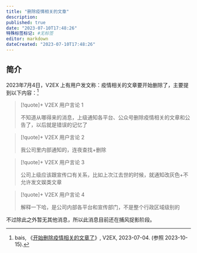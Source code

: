 ```yaml
---
title: "删除疫情相关的文章"
description:
published: true
date: "2023-07-10T17:48:26"
特殊标签标记: #无标签
editor: markdown
dateCreated: "2023-07-10T17:48:26"
---
```


## 简介

2023年7月4日，V2EX 上有用户发文称：疫情相关的文章要开始删除了，主要提到以下内容：[^53911]

[^53911]: bais, 《[开始删除疫情相关的文章了](https://web.archive.org/web/20230704040550/https://www.v2ex.com/t/953911)》, V2EX, 2023-07-04. (参照 2023-10-15).

> [!quote]+ V2EX 用户言论 1
>
> 不知道从哪得来的消息，上级通知各平台、公众号删除疫情相关的文章和公告了，以后就是错误的记忆了

> [!quote]+ V2EX 用户言论 2
>
> 我公司里内部通知的，连夜查找+删除

> [!quote]+ V2EX 用户言论 3
>
> 公司上级应该跟宣传口有关系，比如上次江去世的时候，就通知改灰色+不允许发文娱类文章

> [!quote]+ V2EX 用户言论 4
>
> 解释一下哈，是公司内部各平台和宣传部门，不是整个行政区域级别的

不过除此之外暂无其他消息，所以此消息目前还在捕风捉影阶段。
